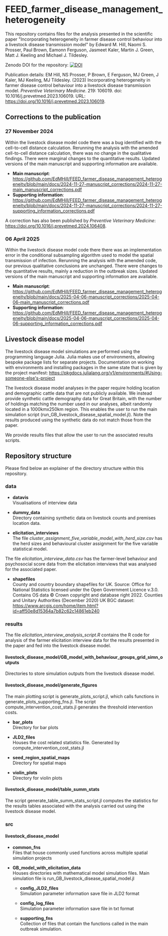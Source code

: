 # FEED_farmer_disease_management_heterogeneity

This repository contains files for the analysis presented in the scientific paper "Incorporating heterogeneity in farmer disease control behaviour into a livestock disease transmission model" by Edward M. Hill, Naomi S. Prosser, Paul Brown, Eamonn Ferguson, Jasmeet Kaler, Martin J. Green, Matt J. Keeling and Michael J. Tildesley.

Zenodo DOI for the repository:
[![DOI](https://zenodo.org/badge/DOI/10.5281/zenodo.14229548.svg)](https://doi.org/10.5281/zenodo.14229548)

Publication details: EM Hill, NS Prosser, P Brown, E Ferguson, MJ Green, J Kaler, MJ Keeling, MJ Tildesley. (2023) Incorporating heterogeneity in farmer disease control behaviour into a livestock disease transmission model. *Preventive Veterinary Medicine*. 219: 106019. doi: 10.1016/j.prevetmed.2023.106019. URL: https://doi.org/10.1016/j.prevetmed.2023.106019.

## Corrections to the publication 

### 27 November 2024

Within the livestock disease model code there was a bug identified with the cell-to-cell distance calculation.
Rerunning the analysis with the amended cell-to-cell distance calculation, there was no change in the qualitative findings. There were marginal changes to the quantitative results. Updated versions of the main manuscript and supporting information are available. 
 - **Main manuscript**: https://github.com/EdMHill/FEED_farmer_disease_management_heterogeneity/blob/main/docs/2024-11-27-manuscript_corrections/2024-11-27-main_manuscript_corrections.pdf
 - **Supporting information**: https://github.com/EdMHill/FEED_farmer_disease_management_heterogeneity/blob/main/docs/2024-11-27-manuscript_corrections/2024-11-27-supporting_information_corrections.pdf

 A correction has also been published by *Preventive Veterinary Medicine*: https://doi.org/10.1016/j.prevetmed.2024.106408.

 ### 06 April 2025
Within the livestock disease model code there there was an implementation error in the conditional subsampling algorithm used to model the spatial transmission of infection. Rerunning the analysis with the amended code, our previous qualitative conclusions are unchanged. There were changes to the quantitative results, mainly a reduction in the outbreak sizes. Updated versions of the main manuscript and supporting information are available. 
 - **Main manuscript**: https://github.com/EdMHill/FEED_farmer_disease_management_heterogeneity/blob/main/docs/2025-04-06-manuscript_corrections/2025-04-06-main_manuscript_corrections.pdf
 - **Supporting information**: https://github.com/EdMHill/FEED_farmer_disease_management_heterogeneity/blob/main/docs/2025-04-06-manuscript_corrections/2025-04-06-supporting_information_corrections.pdf

## Livestock disease model 

The livestock disease model simulations are performed using the programming language Julia.
Julia makes use of environments, allowing bespoke package lists for separate projects. Documentation on working with environments and installing packages in the same state that is given by the project manifest: https://pkgdocs.julialang.org/v1/environments/#Using-someone-else's-project

The livestock disease model analyses in the paper require holding location and demographic cattle data that are not publicly available. We instead provide synthetic cattle demography data for Great Britain, with the number of holdings matching the number used in our analyses, albeit randomly located in a 1000kmx250km region. This enables the user to run the main simulation script (run_GB_livestock_disease_spatial_model.jl). Note the results produced using the synthetic data do not match those from the paper.

We provide results files that allow the user to run the associated results scripts.

## Repository structure

Please find below an explainer of the directory structure within this repository.

### data

 - **datavis**  
Visualisations of interview data

 - **dummy_data**  
Directory containing synthetic data on livestock counts and premises location data.

 - **elicitation_interviews**  
The file *cluster_assignment_five_variable_model_with_herd_size.csv* has the herd sizes and behavioural cluster assignment for the five variable statistical model.

The file *elicitation_interview_data.csv* has the farmer-level behaviour and psychosocial score data from the elicitation interviews that was analysed for the associated paper.

 - **shapefiles**  
County and country boundary shapefiles for UK. Source: Office for National Statistics licensed under the Open Government Licence v.3.0. Contains OS data © Crown copyright and database right 2022. Counties and Unitary Authorities (December 2020) UK BGC dataset: https://www.arcgis.com/home/item.html?id=aff50e8d15364a7b82c62c14861eb240

### results

The file *elicitation_interview_analysis_script.R* contains the R code for analysis of the farmer elicitation interview data for the results presented in the paper and fed into the livestock disease model. 

#### livestock_disease_model/GB_model_with_behaviour_groups_grid_simn_outputs
Directories to store simulation outputs from the livestock disease model.

#### livestock_disease_model/generate_figures
The main plotting script is generate_plots_script.jl, which calls functions in generate_plots_supporting_fns.jl. 
The script compute_intervention_cost_stats.jl generates the threshold intervention costs.

 - **bar_plots**    
 Directory for bar plots

 - **JLD2_files**   
 Houses the cost related statistics file. Generated by compute_intervention_cost_stats.jl

 - **seed_region_spatial_maps**  
 Directory for spatial maps

 - **violin_plots**  
 Directory for violin plots

#### livestock_disease_model/table_summ_stats
The script generate_table_summ_stats_script.jl computes the statistics for the results tables associated with the analysis carried out using the livestock disease model.

### src

#### livestock_disease_model

 - **common_fns**  
Files that house commonly used functions across multiple spatial simulation projects

 - **GB_model_with_elicitation_data**  
Houses directories with mathematical model simulation files. Main simulation file is run_GB_livestock_disease_spatial_model.jl

    - **config_JLD2_files**     
    Simulation parameter information save file in JLD2 format

    - **config_log_files**      
    Simulation parameter information save file in txt format

    - **supporting_fns**    
    Collection of files that contain the functions called in the main outbreak simulation.
